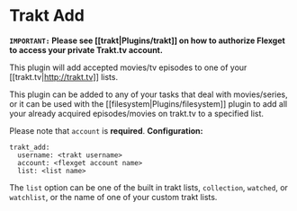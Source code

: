 # Trakt Add
**`IMPORTANT:` Please see [[trakt|Plugins/trakt]] on how to authorize Flexget to access your private Trakt.tv account.**

This plugin will add accepted movies/tv episodes to one of your [[trakt.tv|http://trakt.tv]] lists.

This plugin can be added to any of your tasks that deal with movies/series, or it can be used with the [[filesystem|Plugins/filesystem]] plugin to add all your already acquired episodes/movies on trakt.tv to a specified list.

Please note that `account` is **required**.
**Configuration:**


    trakt_add:
      username: <trakt username>
      account: <flexget account name>
      list: <list name>


The `list` option can be one of the built in trakt lists, `collection`, `watched`, or `watchlist`, or the name of one of your custom trakt lists.
